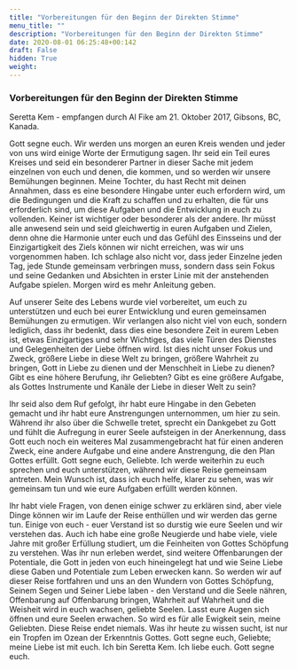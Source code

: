 ```yaml
---
title: "Vorbereitungen für den Beginn der Direkten Stimme"
menu_title: ""
description: "Vorbereitungen für den Beginn der Direkten Stimme"
date: 2020-08-01 06:25:48+00:142
draft: False
hidden: True
weight:
---
```

### Vorbereitungen für den Beginn der Direkten Stimme

Seretta Kem - empfangen durch Al Fike am 21. Oktober 2017, Gibsons, BC, Kanada.

Gott segne euch. Wir werden uns morgen an euren Kreis wenden und jeder von uns wird einige Worte der Ermutigung sagen. Ihr seid ein Teil eures Kreises und seid ein besonderer Partner in dieser Sache mit jedem einzelnen von euch und denen, die kommen, und so werden wir unsere Bemühungen beginnen. Meine Tochter, du hast Recht mit deinen Annahmen, dass es eine besondere Hingabe unter euch erfordern wird, um die Bedingungen und die Kraft zu schaffen und zu erhalten, die für uns erforderlich sind, um diese Aufgaben und die Entwicklung in euch zu vollenden. Keiner ist wichtiger oder besonderer als der andere. Ihr müsst alle anwesend sein und seid gleichwertig in euren Aufgaben und Zielen, denn ohne die Harmonie unter euch und das Gefühl des Einsseins und der Einzigartigkeit des Ziels können wir nicht erreichen, was wir uns vorgenommen haben. Ich schlage also nicht vor, dass jeder Einzelne jeden Tag, jede Stunde gemeinsam verbringen muss, sondern dass sein Fokus und seine Gedanken und Absichten in erster Linie mit der anstehenden Aufgabe spielen. Morgen wird es mehr Anleitung geben.

Auf unserer Seite des Lebens wurde viel vorbereitet, um euch zu unterstützen und euch bei eurer Entwicklung und euren gemeinsamen Bemühungen zu ermutigen. Wir verlangen also nicht viel von euch, sondern lediglich, dass ihr bedenkt, dass dies eine besondere Zeit in eurem Leben ist, etwas Einzigartiges und sehr Wichtiges, das viele Türen des Dienstes und Gelegenheiten der Liebe öffnen wird. Ist dies nicht unser Fokus und Zweck, größere Liebe in diese Welt zu bringen, größere Wahrheit zu bringen, Gott in Liebe zu dienen und der Menschheit in Liebe zu dienen? Gibt es eine höhere Berufung, ihr Geliebten? Gibt es eine größere Aufgabe, als Gottes Instrumente und Kanäle der Liebe in dieser Welt zu sein?

Ihr seid also dem Ruf gefolgt, ihr habt eure Hingabe in den Gebeten gemacht und ihr habt eure Anstrengungen unternommen, um hier zu sein. Während ihr also über die Schwelle tretet, sprecht ein Dankgebet zu Gott und fühlt die Aufregung in eurer Seele aufsteigen in der Anerkennung, dass Gott euch noch ein weiteres Mal zusammengebracht hat für einen anderen Zweck, eine andere Aufgabe und eine andere Anstrengung, die den Plan Gottes erfüllt. Gott segne euch, Geliebte. Ich werde weiterhin zu euch sprechen und euch unterstützen, während wir diese Reise gemeinsam antreten. Mein Wunsch ist, dass ich euch helfe, klarer zu sehen, was wir gemeinsam tun und wie eure Aufgaben erfüllt werden können.

Ihr habt viele Fragen, von denen einige schwer zu erklären sind, aber viele Dinge können wir im Laufe der Reise enthüllen und wir werden das gerne tun. Einige von euch - euer Verstand ist so durstig wie eure Seelen und wir verstehen das. Auch ich habe eine große Neugierde und habe viele, viele Jahre mit großer Erfüllung studiert, um die Feinheiten von Gottes Schöpfung zu verstehen. Was ihr nun erleben werdet, sind weitere Offenbarungen der Potentiale, die Gott in jeden von euch hineingelegt hat und wie Seine Liebe diese Gaben und Potentiale zum Leben erwecken kann. So werden wir auf dieser Reise fortfahren und uns an den Wundern von Gottes Schöpfung, Seinem Segen und Seiner Liebe laben - den Verstand und die Seele nähren, Offenbarung auf Offenbarung bringen, Wahrheit auf Wahrheit und die Weisheit wird in euch wachsen, geliebte Seelen. Lasst eure Augen sich öffnen und eure Seelen erwachen. So wird es für alle Ewigkeit sein, meine Geliebten. Diese Reise endet niemals. Was ihr heute zu wissen sucht, ist nur ein Tropfen im Ozean der Erkenntnis Gottes. Gott segne euch, Geliebte; meine Liebe ist mit euch. Ich bin Seretta Kem. Ich liebe euch. Gott segne euch.
